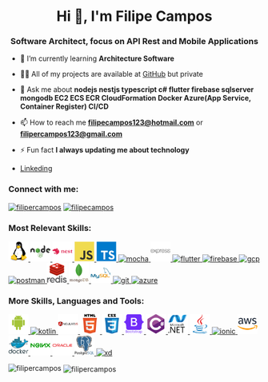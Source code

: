 <h1 align="center">Hi 👋, I'm Filipe Campos</h1>
<h3 align="center"> Software Architect, focus on API Rest and Mobile Applications</h3>

- 🌱 I’m currently learning **Architecture Software**

- 👨‍💻 All of my projects are available at [GitHub](https://github.com/filipercampos) but private

- 💬 Ask me about **nodejs nestjs typescript c# flutter firebase sqlserver mongodb EC2 ECS ECR CloudFormation Docker Azure(App Service, Container Register) CI/CD**

- 📫 How to reach me **filipecampos123@hotmail.com** or **filipercampos123@gmail.com**

- ⚡ Fun fact **I always updating me about technology**

- [Linkeding](https://www.linkedin.com/in/filipercampos)

<h3 align="left">Connect with me:</h3>
<p align="left">
<a href="https://linkedin.com/in/filipercampos" target="blank"><img align="center" src="https://cdn.jsdelivr.net/npm/simple-icons@3.0.1/icons/linkedin.svg" alt="filipercampos" height="30" width="40" /></a>
<a href="https://stackoverflow.com/users/3144675/filipecampos" target="blank"><img align="center" src="https://cdn.jsdelivr.net/npm/simple-icons@3.0.1/icons/stackoverflow.svg" alt="filipecampos" height="30" width="40" /></a>
</p>

<h3 align="left">Most Relevant Skills:</h3>
<p align="left">
<a href="https://www.linux.org/" target="_blank"> <img
src="https://raw.githubusercontent.com/devicons/devicon/master/icons/linux/linux-original.svg" alt="linux"
width="40" height="40" /> </a>
<a href="https://nodejs.org" target="_blank"> <img
src="https://raw.githubusercontent.com/devicons/devicon/master/icons/nodejs/nodejs-original-wordmark.svg"
alt="nodejs" width="40" height="40" /> </a>
<a href="https://docs.nestjs.com" target="_blank"> <img
src="https://raw.githubusercontent.com/devicons/devicon/master/icons/nestjs/nestjs-plain-wordmark.svg"
alt="nodejs" width="40" height="40" /> </a>  
<a href="https://developer.mozilla.org/en-US/docs/Web/JavaScript" target="_blank"> <img
src="https://raw.githubusercontent.com/devicons/devicon/master/icons/javascript/javascript-original.svg"
alt="javascript" width="40" height="40" /> </a>
<a href="https://www.typescriptlang.org/" target="_blank"> <img
src="https://raw.githubusercontent.com/devicons/devicon/master/icons/typescript/typescript-original.svg"
alt="typescript" width="40" height="40" /> </a>
<a href="https://mochajs.org" target="_blank"> <img src="https://www.vectorlogo.zone/logos/mochajs/mochajs-icon.svg"
alt="mocha" width="40" height="40" />
</a>
<a href="https://expressjs.com" target="_blank"> <img
src="https://raw.githubusercontent.com/devicons/devicon/master/icons/express/express-original-wordmark.svg"
alt="express" width="40" height="40" /> </a>
<a href="https://flutter.dev" target="_blank"> <img
src="https://www.vectorlogo.zone/logos/flutterio/flutterio-icon.svg" alt="flutter" width="40" height="40" />
</a>
<a href="https://firebase.google.com/" target="_blank"> <img
src="https://www.vectorlogo.zone/logos/firebase/firebase-icon.svg" alt="firebase" width="40" height="40" />
</a>
<a href="https://cloud.google.com" target="_blank"> <img
src="https://www.vectorlogo.zone/logos/google_cloud/google_cloud-icon.svg" alt="gcp" width="40"
height="40" />
</a>
<a href="https://postman.com" target="_blank"> <img
src="https://www.vectorlogo.zone/logos/getpostman/getpostman-icon.svg" alt="postman" width="40"
height="40" /> </a> <a href="https://redis.io" target="_blank"> <img
src="https://raw.githubusercontent.com/devicons/devicon/master/icons/redis/redis-original-wordmark.svg"
alt="redis" width="40" height="40" /> </a>
<a href="https://www.mongodb.com/" target="_blank"> <img
src="https://raw.githubusercontent.com/devicons/devicon/master/icons/mongodb/mongodb-original-wordmark.svg"
alt="mongodb" width="40" height="40" /> </a>
<a href="https://www.mysql.com/" target="_blank"> <img
src="https://raw.githubusercontent.com/devicons/devicon/master/icons/mysql/mysql-original-wordmark.svg"
alt="mysql" width="40" height="40" /> </a>
<a href="https://git-scm.com/" target="_blank"> <img
src="https://www.vectorlogo.zone/logos/git-scm/git-scm-icon.svg" alt="git" width="40" height="40" /> </a>
</a>
<a href="https://azure.microsoft.com/en-in/" target="_blank"> <img
src="https://www.vectorlogo.zone/logos/microsoft_azure/microsoft_azure-icon.svg" alt="azure" width="40"
height="40" /> </a>
</p>

<h3 align="left">More Skills, Languages and Tools:</h3>
<p align="left">
<a href="https://developer.android.com" target="_blank"> <img
src="https://raw.githubusercontent.com/devicons/devicon/master/icons/android/android-original-wordmark.svg"
alt="android" width="40" height="40" /> </a>
<a href="https://kotlinlang.org" target="_blank"> <img
src="https://www.vectorlogo.zone/logos/kotlinlang/kotlinlang-icon.svg" alt="kotlin" width="40"
height="40" />
<a href="https://angular.io" target="_blank"> <img
src="https://raw.githubusercontent.com/devicons/devicon/master/icons/angularjs/angularjs-original-wordmark.svg"
alt="angularjs" width="40" height="40" /> </a>
<a href="https://www.w3.org/html/" target="_blank"> <img
src="https://raw.githubusercontent.com/devicons/devicon/master/icons/html5/html5-original-wordmark.svg"
alt="html5" width="40" height="40" /> </a>
<a href="https://www.w3schools.com/css/" target="_blank"> <img
src="https://raw.githubusercontent.com/devicons/devicon/master/icons/css3/css3-original-wordmark.svg"
alt="css3" width="40" height="40" /> </a>
<a href="https://getbootstrap.com" target="_blank"> <img
src="https://raw.githubusercontent.com/devicons/devicon/master/icons/bootstrap/bootstrap-plain-wordmark.svg"
alt="bootstrap" width="40" height="40" /> </a>
<a href="https://www.w3schools.com/cs/" target="_blank"> <img
src="https://raw.githubusercontent.com/devicons/devicon/master/icons/csharp/csharp-original.svg"
alt="csharp" width="40" height="40" /> </a>
<a href="https://dotnet.microsoft.com/" target="_blank"> <img
src="https://raw.githubusercontent.com/devicons/devicon/master/icons/dot-net/dot-net-original-wordmark.svg"
alt="dotnet" width="40" height="40" /> </a>
<a href="https://www.java.com" target="_blank"> <img
src="https://raw.githubusercontent.com/devicons/devicon/master/icons/java/java-original.svg" alt="java"
width="40" height="40" /> </a>
<a href="https://ionicframework.com" target="_blank"> <img
src="https://upload.wikimedia.org/wikipedia/commons/d/d1/Ionic_Logo.svg" alt="ionic" width="40"
height="40" />
</a>
<a href="https://aws.amazon.com" target="_blank"> <img
src="https://raw.githubusercontent.com/devicons/devicon/master/icons/amazonwebservices/amazonwebservices-original-wordmark.svg"
alt="aws" width="40" height="40" /> </a>
<a href="https://www.docker.com/" target="_blank"> <img
src="https://raw.githubusercontent.com/devicons/devicon/master/icons/docker/docker-original-wordmark.svg"
alt="docker" width="40" height="40" /> </a>
<a href="https://www.nginx.com" target="_blank"> <img
src="https://raw.githubusercontent.com/devicons/devicon/master/icons/nginx/nginx-original.svg"
alt="nginx" width="40" height="40" /> </a>
<a href="https://www.oracle.com/" target="_blank"> <img
src="https://raw.githubusercontent.com/devicons/devicon/master/icons/oracle/oracle-original.svg"
alt="oracle" width="40" height="40" /> </a>
<a href="https://www.postgresql.org" target="_blank"> <img
src="https://raw.githubusercontent.com/devicons/devicon/master/icons/postgresql/postgresql-original-wordmark.svg"
alt="postgresql" width="40" height="40" /> </a>
<a href="https://www.adobe.com/products/xd.html" target="_blank"> <img
src="https://cdn.worldvectorlogo.com/logos/adobe-xd.svg" alt="xd" width="40" height="40" /> </a>
</p>

<p><img align="left" src="https://github-readme-stats.vercel.app/api/top-langs?username=filipercampos&show_icons=true&locale=en&layout=compact" alt="filipercampos" /></p>

<p>&nbsp;<img align="center" src="https://github-readme-stats.vercel.app/api?username=filipercampos&show_icons=true&locale=en" alt="filipercampos" /></p>

<!-- <p><img align="center" src="https://github-readme-streak-stats.herokuapp.com/?user=filipercampos&" alt="filipercampos" /></p> -->
